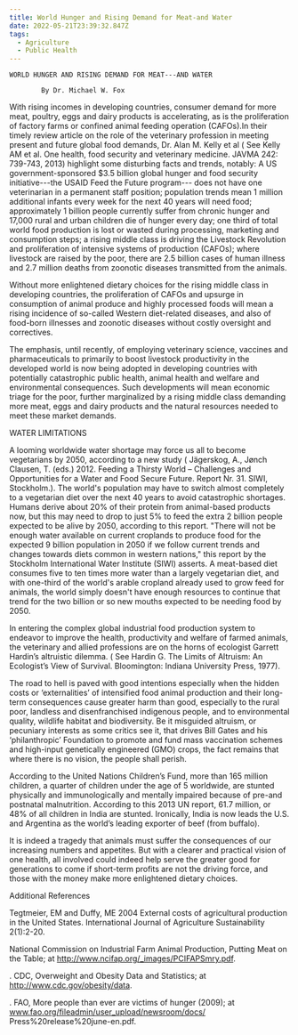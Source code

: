 ```yaml
---
title: World Hunger and Rising Demand for Meat-and Water
date: 2022-05-21T23:39:32.847Z
tags:
  - Agriculture
  - Public Health
---
```


    WORLD HUNGER AND RISING DEMAND FOR MEAT---AND WATER

            By Dr. Michael W. Fox



With rising incomes in developing countries, consumer demand for more meat, poultry, eggs and dairy products is accelerating, as is the proliferation of factory farms or confined animal feeding operation (CAFOs).In their timely review article on the role of the veterinary profession in meeting present and future global food demands, Dr. Alan M. Kelly et al ( See Kelly AM et al. One health, food security and veterinary medicine. JAVMA 242: 739-743, 2013) highlight some disturbing facts and trends, notably: A US government-sponsored $3.5 billion global hunger and food security initiative---the USAID Feed the Future program--- does not have one veterinarian in a permanent staff position; population trends mean 1 million additional infants every week for the next 40 years will need food; approximately 1 billion people currently suffer from chronic hunger and 17,000 rural and urban children die of hunger every day; one third of total world food production is lost or wasted during processing, marketing and consumption steps; a rising middle class is driving the Livestock Revolution and proliferation of intensive systems of production (CAFOs); where livestock are raised by the poor, there are 2.5 billion cases of human illness and 2.7 million deaths from zoonotic diseases transmitted from the animals.  


Without more enlightened dietary choices for the rising middle class in developing countries, the proliferation of CAFOs and upsurge in consumption of animal produce and highly processed foods will mean a rising incidence of so-called Western diet-related diseases, and also of food-born illnesses and zoonotic diseases without costly oversight and correctives.

 The emphasis, until recently, of employing veterinary science, vaccines and pharmaceuticals to primarily to boost livestock productivity in the developed world is now being adopted in developing countries with potentially catastrophic public health, animal health and welfare and environmental consequences. Such developments will mean economic triage for the poor, further marginalized by a rising middle class demanding more meat, eggs and dairy products and the natural resources needed to meet these market demands.


WATER LIMITATIONS


A looming worldwide water shortage may force us all to become vegetarians by 2050, according to a new study ( Jägerskog, A., Jønch Clausen, T. (eds.) 2012. Feeding a Thirsty World – Challenges and Opportunities for a Water and Food Secure Future. Report Nr. 31. SIWI, Stockholm.). The world's population may have to switch almost completely to a vegetarian diet over the next 40 years to avoid catastrophic shortages. Humans derive about 20% of their protein from animal-based products now, but this may need to drop to just 5% to feed the extra 2 billion people expected to be alive by 2050, according to this report. "There will not be enough water available on current croplands to produce food for the expected 9 billion population in 2050 if we follow current trends and changes towards diets common in western nations," this report by the Stockholm International Water Institute (SIWI) asserts. A meat-based diet consumes five to ten times more water than a largely vegetarian diet, and with one-third of the world's arable cropland already used to grow feed for animals, the world simply doesn't have enough resources to continue that trend for the two billion or so new mouths expected to be needing food by 2050.

In entering the complex global industrial food production system to endeavor to improve the health, productivity and welfare of farmed animals, the veterinary and allied professions are on the horns of ecologist Garrett Hardin’s altruistic dilemma. ( See Hardin G.  The Limits of Altruism: An Ecologist’s View of Survival. Bloomington: Indiana University Press, 1977).

 The road to hell is paved with good intentions especially when the hidden costs or ‘externalities’ of intensified food animal production and their long-term consequences cause greater harm than good, especially to the rural poor, landless and disenfranchised indigenous people, and to environmental quality, wildlife habitat and biodiversity. Be it misguided altruism, or pecuniary interests as some critics see it, that drives Bill Gates and his ‘philanthropic’ Foundation to promote and fund mass vaccination schemes and high-input genetically engineered (GMO) crops, the fact remains that where there is no vision, the people shall perish.


According to the United Nations Children’s Fund, more than 165 million children, a quarter of children under the age of 5 worldwide, are stunted physically and immunologically and mentally impaired because of pre-and postnatal malnutrition. According to this 2013 UN report, 61.7 million, or 48% of all children in India are stunted. Ironically, India is now leads the U.S. and Argentina as the world’s leading exporter of beef (from buffalo).

It is indeed a tragedy that animals must suffer the consequences of our increasing numbers and appetites. But with a clearer and practical vision of one health, all involved could indeed help serve the greater good for generations to come if short-term profits are not the driving force, and those with the money make more enlightened dietary choices.



Additional References

 Tegtmeier, EM and Duffy, ME 2004 External costs of agricultural production in the United States. International Journal of Agriculture Sustainability 2(1):2-20.

 National Commission on Industrial Farm Animal Production, Putting Meat on the Table;  at http://www.ncifap.org/_images/PCIFAPSmry.pdf.

. CDC, Overweight and Obesity Data and Statistics; at http://www.cdc.gov/obesity/data.

. FAO, More people than ever are victims of hunger (2009); at www.fao.org/fileadmin/user_upload/newsroom/docs/
Press%20release%20june-en.pdf.
